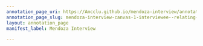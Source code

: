 ```yaml
---
annotation_page_uri: https://Amcclu.github.io/mendoza-interview/annotations/mendoza-interview-canvas-1-interviewee--relating-firsthand-experience--body-language--eye-contact---gesturing.json
annotation_page_slug: mendoza-interview-canvas-1-interviewee--relating-firsthand-experience--body-language--eye-contact---gesturing
layout: annotation_page
manifest_label: Mendoza Interview

---
```

